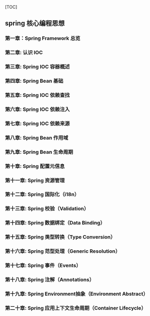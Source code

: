 
[TOC]
## spring 核心编程思想

### 第一章：Spring Framework 总览

### 第二章: 认识 IOC

### 第三章: Spring IOC 容器概述

### 第四章: Spring Bean 基础

### 第五章: Spring IOC 依赖查找

### 第六章: Spring IOC 依赖注入

### 第七章: Spring IOC 依赖来源

### 第八章: Spring Bean 作用域

### 第九章: Spring Bean 生命周期

### 第十章: Spring 配置元信息

### 第十一章: Spring 资源管理

### 第十二章: Spring 国际化（i18n）

### 第十三章: Spring 校验（Validation）

### 第十四章: Spring 数据绑定（Data Binding）

### 第十五章: Spring 类型转换（Type Conversion）

### 第十六章: Spring 范型处理（Generic Resolution）

### 第十七章: Spring 事件（Events）

### 第十八章: Spring 注解（Annotations）

### 第十九章: Spring Environment抽象（Environment Abstract）

### 第二十章: Spring 应用上下文生命周期（Container Lifecycle）

